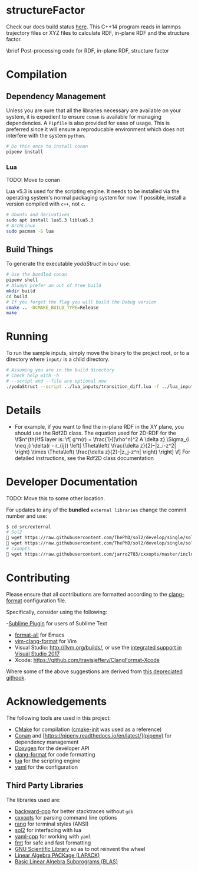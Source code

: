 # structureFactor 

Check our docs build status [here](https://travis-ci.org/amritagos/structureFactor).
This C++14 program reads in lammps trajectory files
or XYZ files to calculate RDF, in-plane RDF and the structure factor.

\brief Post-processing code for RDF, in-plane RDF, structure factor

# Compilation

## Dependency Management
Unless you are sure that all the libraries necessary are available on your
system, it is expedient to ensure `conan` is available for managing
dependencies. A `Pipfile` is also provided for ease of usage. This is preferred
since it will ensure a reproducable environment which does not interfere with
the system `python`.

``` bash
# Do this once to install conan
pipenv install
```

### Lua
TODO: Move to conan

Lua v5.3 is used for the scripting engine. It needs to be installed via the
operating system's normal packaging system for now. If possible, install a
version compiled with `c++`, not `c`.

``` bash
# Ubuntu and derivatives
sudo apt install lua5.3 liblua5.3
# ArchLinux
sudo pacman -S lua
```


## Build Things
To generate the executable *yodaStruct* in `bin/` use:

```bash
# Use the bundled conan
pipenv shell
# Always prefer an out of tree build
mkdir build
cd build
# If you forget the flag you will build the Debug version
cmake .. -DCMAKE_BUILD_TYPE=Release
make
```

# Running
To run the sample inputs, simply move the binary to the project root, or to a
directory where `input/` is a child directory.

```bash
# Assuming you are in the build directory
# Check help with -h
# --script and --file are optional now
./yodaStruct --script ../lua_inputs/transition_diff.lua -f ../lua_inputs/parameter.txt -c ../lua_inputs/config.yml
``` 

# Details

* For example, if you want to find the in-plane RDF in the
XY plane, you should use the Rdf2D class. The equation used for 2D-RDF for the \f$n^{th}\f$ layer is:
\f[
 g^n(r) = \frac{1}{(\rho^n)^2 A \delta z} \Sigma_{i \neq j} \delta(r - r_{ij}) \left[ \Theta\left( \frac{\delta z}{2}-|z_i-z^2| \right) \times \Theta\left( \frac{\delta z}{2}-|z_j-z^n| \right) \right] 
\f]
  For detailed instructions, see the Rdf2D class documentation
 
# Developer Documentation
TODO: Move this to some other location.

For updates to any of the **bundled** `external libraries` change the commit number and use:

 ``` bash
$ cd src/external
# Sol2
 wget https://raw.githubusercontent.com/ThePhD/sol2/develop/single/sol/sol_forward.hpp
 wget https://raw.githubusercontent.com/ThePhD/sol2/develop/single/sol/sol.hpp
# cxxopts
 wget https://raw.githubusercontent.com/jarro2783/cxxopts/master/include/cxxopts.hpp 
 ```

# Contributing
Please ensure that all contributions are formatted according to the
[clang-format](./clang-format) configuration file.

Specifically, consider using the following:

-[Sublime Plugin](https://github.com/rosshemsley/SublimeClangFormat) for users
of Sublime Text
- [format-all](https://github.com/lassik/emacs-format-all-the-code) for Emacs
- [vim-clang-format](https://github.com/rhysd/vim-clang-format) for Vim
- Visual Studio: http://llvm.org/builds/, or use the [integrated support in Visual Studio 2017](https://blogs.msdn.microsoft.com/vcblog/2018/03/13/clangformat-support-in-visual-studio-2017-15-7-preview-1/)
- Xcode: https://github.com/travisjeffery/ClangFormat-Xcode 

Where some of the above suggestions are derived from [this depreciated githook](https://github.com/andrewseidl/githook-clang-format).

# Acknowledgements
The following tools are used in this project:
- [CMake](https://cmake.org/) for compilation ([cmake-init](https://github.com/cginternals/cmake-init) was used as a reference)
- [Conan](https://conan.io/) and [https://pipenv.readthedocs.io/en/latest/](pipenv) for dependency management
- [Doxygen](https://www.doxygen.org) for the developer API
- [clang-format](https://clang.llvm.org/docs/ClangFormat.html) for code formatting
- [lua](https://www.lua.org) for the scripting engine
- [yaml](http://yaml.org/) for the configuration

## Third Party Libraries
The libraries used are:
- [backward-cpp](https://github.com/bombela/backward-cpp) for better stacktraces without `gdb`
- [cxxopts](https://github.com/jarro2783/cxxopts) for parsing command line options
- [rang](https://github.com/agauniyal/rang) for terminal styles (ANSI)
- [sol2](https://github.com/ThePhD/sol2) for interfacing with lua
- [yaml-cpp](https://github.com/jbeder/yaml-cpp) for working with `yaml`
- [fmt](https://github.com/fmtlib/fmt) for safe and fast formatting
- [GNU Scientific Library](https://www.gnu.org/software/gsl/) so as to not reinvent the wheel
- [Linear Algebra PACKage (LAPACK)](http://www.netlib.org/lapack/)
- [Basic Linear Algebra Subprograms (BLAS)](http://www.netlib.org/blas/)


